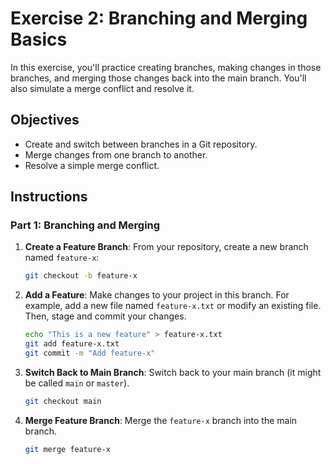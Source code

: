 # Exercise 2: Branching and Merging Basics

In this exercise, you'll practice creating branches, making changes in those branches, and merging those changes back into the main branch. You'll also simulate a merge conflict and resolve it.

## Objectives

- Create and switch between branches in a Git repository.
- Merge changes from one branch to another.
- Resolve a simple merge conflict.

## Instructions

### Part 1: Branching and Merging

1. **Create a Feature Branch**: From your repository, create a new branch named `feature-x`:

    ```bash
    git checkout -b feature-x
    ```

2. **Add a Feature**: Make changes to your project in this branch. For example, add a new file named `feature-x.txt` or modify an existing file. Then, stage and commit your changes.

    ```bash
    echo "This is a new feature" > feature-x.txt
    git add feature-x.txt
    git commit -m "Add feature-x"
    ```

3. **Switch Back to Main Branch**: Switch back to your main branch (it might be called `main` or `master`).

    ```bash
    git checkout main
    ```

4. **Merge Feature Branch**: Merge the `feature-x` branch into the main branch.

    ```bash
    git merge feature-x
    ```
